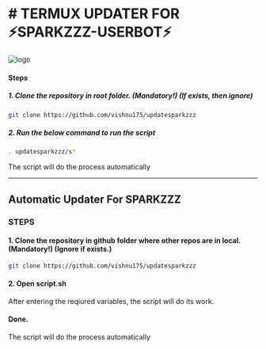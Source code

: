 # # TERMUX UPDATER FOR ⚡SPARKZZZ-USERBOT⚡


![logo](https://telegra.ph/file/6d3f8d942faaf8bc0c255.jpg)



#### Steps

##### 1. Clone the repository in root folder. (Mandatory!) (If exists, then ignore)

```bash
git clone https://github.com/vishnu175/updatesparkzzz
```

##### 2. Run the below command to run the script

```bash
. updatesparkzzz/s*
```

The script will do the process automatically

------------------------------------------------------------------------------------------------------

## Automatic Updater For SPARKZZZ


### STEPS

#### 1. Clone the repository in github folder where other repos are in local. (Mandatory!) (Ignore if exists.)

```bash
git clone https://github.com/vishnu175/updatesparkzzz
```

#### 2. Open script.sh
After entering the reqiured variables, the script will do its work.

#### Done.

The script will do the process automatically

